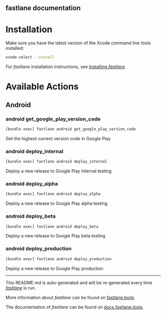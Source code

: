fastlane documentation
----

# Installation

Make sure you have the latest version of the Xcode command line tools installed:

```sh
xcode-select --install
```

For _fastlane_ installation instructions, see [Installing _fastlane_](https://docs.fastlane.tools/#installing-fastlane)

# Available Actions

## Android

### android get_google_play_version_code

```sh
[bundle exec] fastlane android get_google_play_version_code
```

Get the highest current version code in Google Play

### android deploy_internal

```sh
[bundle exec] fastlane android deploy_internal
```

Deploy a new release to Google Play internal testing

### android deploy_alpha

```sh
[bundle exec] fastlane android deploy_alpha
```

Deploy a new release to Google Play alpha testing

### android deploy_beta

```sh
[bundle exec] fastlane android deploy_beta
```

Deploy a new release to Google Play beta testing

### android deploy_production

```sh
[bundle exec] fastlane android deploy_production
```

Deploy a new release to Google Play production

----

This README.md is auto-generated and will be re-generated every time [_fastlane_](https://fastlane.tools) is run.

More information about _fastlane_ can be found on [fastlane.tools](https://fastlane.tools).

The documentation of _fastlane_ can be found on [docs.fastlane.tools](https://docs.fastlane.tools).
